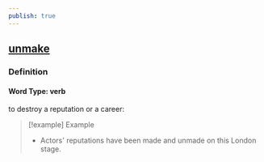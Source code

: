 ```yaml
---
publish: true
---
```


## [unmake](https://dictionary.cambridge.org/dictionary/english/unmake)

### Definition
#### Word Type: verb
to destroy a reputation or a career:

>[!example] Example
> - Actors' reputations have been made and unmade on this London stage.
